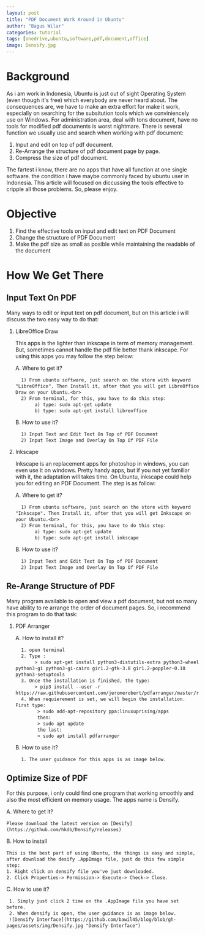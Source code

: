 ```yaml
---
layout: post
title: "PDF Document Work Around in Ubuntu"
author: "Bagus Wilar"
categories: tutorial
tags: [onedrive,ubuntu,software,pdf,document,office]
image: Densify.jpg
---
```




# Background
As i am work in Indonesia, Ubuntu is just out of sight Operating System (even though it's free) which everybody are never heard about. The consequences are, we have to make an extra effort for make it work, especially on searching for the subsitution tools which we conviniencely use on Windows. For administration area, deal with tons document, have no tools for modified pdf documents is worst nightmare.  There is several function we usually use and search when working with pdf document:

1. Input and edit on top of pdf document.
2. Re-Arrange the structure of pdf document page by page.
3. Compress the size of pdf document.

The fartest i know, there are no apps that have all function at one single software. the condition i have maybe commonly faced by ubuntu user in Indonesia. This article will focused on diccussing the tools effective to cripple all those problems. So, please enjoy.  

# Objective
1. Find the effective tools on input and edit text on PDF Document
2. Change the structure of PDF Document
3. Make the pdf size as small as posible while maintaining the readable of the document

# How We Get There

## Input Text On PDF

Many ways to edit or input text on pdf document, but on this article i will discuss the two easy way to do that:

1. LibreOffice Draw <br>

    This apps is the lighter than inkscape in term of memory management. But, sometimes cannot handle the pdf file better thank inkscape. For using this apps you may       follow the step below:
    
    A. Where to get it?
    
         1) From ubuntu software, just search on the store with keyword "LibreOffice". Then Install it, after that you will get LibreOffice Draw on your Ubuntu.<br>
         2) From terminal, for this, you have to do this step:
              a) type: sudo apt-get update
              b) type: sudo apt-get install libreoffice
              
    B. How to use it?
    
         1) Input Text and Edit Text On Top of PDF Document
         2) Input Text Image and Overlay On Top Of PDF File
         
3. Inkscape

    Inkscape is an replacement apps for photoshop in windows, you can even use it on windows. Pretty handy apps, but if you not yet familiar with it, the adaptation       will takes time. On Ubuntu, inkscape could help you for editing an PDF Document. The step is as follow:
    
    A. Where to get it?
    
         1) From ubuntu software, just search on the store with keyword "Inkscape". Then Install it, after that you will get Inkscape on your Ubuntu.<br>
         2) From terminal, for this, you have to do this step:
              a) type: sudo apt-get update
              b) type: sudo apt-get install inkscape
              
    B. How to use it?
    
         1) Input Text and Edit Text On Top of PDF Document
         2) Input Text Image and Overlay On Top Of PDF File
   
## Re-Arange Structure of PDF

Many program available to open and view a pdf document, but not so many have ability to re arrange the order of document pages. So, i recommend this program to do that task:

1. PDF Arranger

    A. How to install it?
    
         1. open terminal
         2. Type : 
              > sudo apt-get install python3-distutils-extra python3-wheel python3-gi python3-gi-cairo gir1.2-gtk-3.0 gir1.2-poppler-0.18 python3-setuptools 
         3. Once the installation is finished, the type:
              > pip3 install --user -r https://raw.githubusercontent.com/jeromerobert/pdfarranger/master/requirements.txt 
         4. When requierement is set, we will begin the installation. First type:
               > sudo add-apt-repository ppa:linuxuprising/apps 
               then: 
               > sudo apt update 
               the last: 
               > sudo apt install pdfarranger
                
    B. How to use it? 
    
         1. The user guidance for this apps is as image below. 
    
## Optimize Size of PDF 

For this purpose, i only could find one program that working smoothly and also the most efficient on memory usage. The apps name is Densify. 

A. Where to get it?

    Please download the latest version on [Desify](https://github.com/hkdb/Densify/releases) 

B. How to install 

    This is the best part of using Ubuntu, the things is easy and simple, after download the desify .AppImage file, just do this few simple step: 
    1. Right click on densify file you've just downloaded. 
    2. Click Properties-> Permission-> Execute-> Check-> Close. 

C. How to use it? 

     1. Simply just click 2 time on the .AppImage file you have set before. 
     2. When densify is open, the user guidance is as image below. 
     ![Densify Interface](https://github.com/bawil45/blog/blob/gh-pages/assets/img/Densify.jpg "Densify Interface") 
